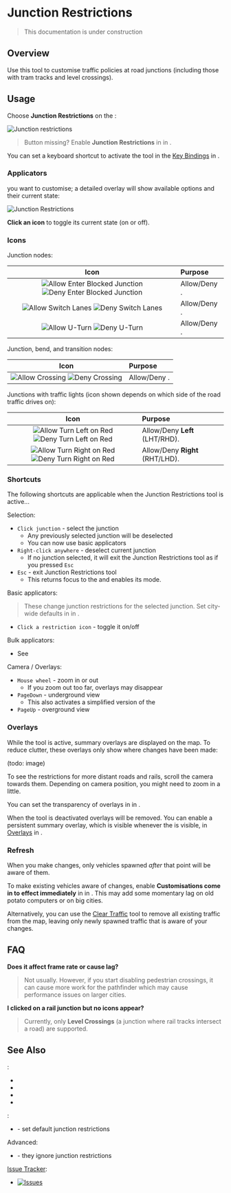 # Junction Restrictions

> This documentation is under construction

## Overview

Use this tool to customise traffic policies at road junctions (including those with tram tracks and level crossings).

## Usage

Choose **Junction Restrictions** on the [](Toolbar.md):

![Junction restrictions](https://imgur.com/KDDmUbj.png)

> Button missing? Enable **Junction Restrictions** in [](Maintenance.md) in [](Settings.md).

You can set a keyboard shortcut to activate the tool in the [Key Bindings](Keybinds.md) in [](Settings.md).

### Applicators

[](Select-a-Junction.md) you want to customise; a detailed overlay will show available options and their current state:

![Junction Restrictions](https://user-images.githubusercontent.com/1386719/146278228-bfabe0aa-d588-4734-9e0f-1692e4b4a4ee.png)

**Click an icon** to toggle its current state (on or off).

### Icons

Junction nodes:

|                                                             Icon                                                             | Purpose                                    |
|:----------------------------------------------------------------------------------------------------------------------------:|:-------------------------------------------|
| ![Allow Enter Blocked Junction](https://imgur.com/0eVCJuH.png) ![Deny Enter Blocked Junction](https://imgur.com/duJO1QZ.png) | Allow/Deny [](Enter-Blocked-Junctions.md). |
|           ![Allow Switch Lanes](https://imgur.com/chCdtd7.png) ![Deny Switch Lanes](https://imgur.com/ogINO6r.png)           | Allow/Deny [](Lane-Changes.md).            |
|                 ![Allow U-Turn](https://imgur.com/WrcpoKL.png) ![Deny U-Turn](https://imgur.com/Rfqca7L.png)                 | Allow/Deny [](U-Turns.md).                 |

Junction, bend, and transition nodes:

|                                               Icon                                               | Purpose                                 |
|:------------------------------------------------------------------------------------------------:|:----------------------------------------|
| ![Allow Crossing](https://imgur.com/3pHHufv.png) ![Deny Crossing](https://imgur.com/907BIzf.png) | Allow/Deny [](Pedestrian-Crossings.md). |

Junctions with traffic lights (icon shown depends on which side of the road traffic drives on):

|                                                        Icon                                                        | Purpose                                            |
|:------------------------------------------------------------------------------------------------------------------:|:---------------------------------------------------|
|  ![Allow Turn Left on Red](https://imgur.com/TkeYuJG.png) ![Deny Turn Left on Red](https://imgur.com/15IuDg3.png)  | Allow/Deny **Left** [](Turn-on-Red.md) (LHT/RHD).  |
| ![Allow Turn Right on Red](https://imgur.com/GYo4GqF.png) ![Deny Turn Right on Red](https://imgur.com/BxJDYLT.png) | Allow/Deny **Right** [](Turn-on-Red.md) (RHT/LHD). |

### Shortcuts

The following shortcuts are applicable when the Junction Restrictions tool is active...

Selection:

* `Click junction` - select the junction
    * Any previously selected junction will be deselected
    * You can now use basic applicators
* `Right-click anywhere` - deselect current junction
    * If no junction selected, it will exit the Junction Restrictions tool as if you pressed `Esc`
* `Esc` - exit Junction Restrictions tool
    * This returns focus to the [](Toolbar.md) and enables its [](Adjust-Roads.md) mode.

Basic applicators:

> These change junction restrictions for the selected junction. Set city-wide defaults in [](Policies.md)
> in [](Settings.md).

* `Click a restriction icon` - toggle it on/off

Bulk applicators:

* See [](High-Priority-Roads.md)

Camera / Overlays:

* `Mouse wheel` - zoom in or out
    * If you zoom out too far, overlays may disappear
* `PageDown` - underground view
    * This also activates a simplified version of the [](Traffic-Info-View.md)
* `PageUp` - overground view

### Overlays

While the tool is active, summary overlays are displayed on the map. To reduce clutter, these overlays only show where
changes have been made:

(todo: image)

To see the restrictions for more distant roads and rails, scroll the camera towards them. Depending on camera position,
you might need to zoom in a little.

You can set the transparency of overlays in [](General.md) in [](Settings.md).

When the tool is deactivated overlays will be removed. You can enable a persistent summary overlay, which is visible
whenever the [](Toolbar.md) is visible, in [Overlays](Overlays.md) in [](Settings.md).

### Refresh

When you make changes, only vehicles spawned _after_ that point will be aware of them.

To make existing vehicles aware of changes, enable **Customisations come in to effect immediately** in [](General.md)
in [](Settings.md). This may add some momentary lag on old potato computers or on big cities.

Alternatively, you can use the [Clear Traffic](Clear-Traffic.md) tool to remove all existing traffic from the map,
leaving only newly spawned traffic that is aware of your changes.

## FAQ

**Does it affect frame rate or cause lag?**
> Not usually. However, if you start disabling pedestrian crossings, it can cause more work for the pathfinder which may
> cause performance issues on larger cities.

**I clicked on a rail junction but no icons appear?**
> Currently, only **Level Crossings** (a junction where rail tracks intersect a road) are supported.

## See Also

[](Toolbar.md):

* [](Lane-Arrows.md)
* [](Lane-Connectors.md)
* [](Priority-Signs.md)
* [](Traffic-Lights.md)

[](Settings.md):

* [](Policies.md) - set default junction restrictions

Advanced:

* [](Reckless-Drivers.md) - they ignore junction restrictions

[Issue Tracker](https://github.com/krzychu124/Cities-Skylines-Traffic-Manager-President-Edition/issues):

* <a href="https://github.com/CitiesSkylinesMods/TMPE/labels/JUNCTION RESTRICTIONS"><img alt="Issues" src="https://img.shields.io/github/issues/CitiesSkylinesMods/TMPE/JUNCTION RESTRICTIONS?label=JUNCTION RESTRICTIONS%26logo=github" /></a>